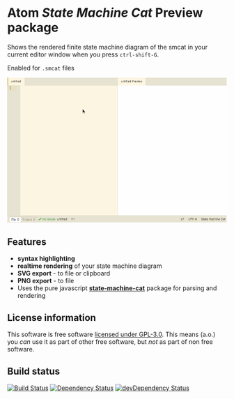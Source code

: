 # Atom _State Machine Cat_ Preview package

Shows the rendered finite state machine diagram of the smcat in your current editor window when you press `ctrl-shift-G`.

Enabled for `.smcat` files

![animated gif demoing live preview of a simple state chart](https://raw.githubusercontent.com/sverweij/atom-state-machine-cat-preview/master/assets/atom-state-machine-cat-preview.gif)

## Features
- **syntax highlighting**
- **realtime rendering** of your state machine diagram
- **SVG export** - to file or clipboard
- **PNG export** - to file
- Uses the pure javascript **[state-machine-cat](https://gitlab.com/sverweij/state-machine-cat)** package for parsing and rendering

## License information
This software is free software [licensed under GPL-3.0](LICENSE.md). This means (a.o.) you _can_ use
it as part of other free software, but _not_ as part of non free software.

## Build status
[![Build Status](https://travis-ci.org/sverweij/atom-state-machine-cat-preview.svg?branch=master)](https://travis-ci.org/sverweij/atom-state-machine-cat-preview)
[![Dependency Status](https://david-dm.org/sverweij/atom-state-machine-cat-preview.svg)](https://david-dm.org/sverweij/atom-state-machine-cat-preview)
[![devDependency Status](https://david-dm.org/sverweij/atom-state-machine-cat-preview/dev-status.svg)](https://david-dm.org/sverweij/atom-state-machine-cat-preview#info=devDependencies)
